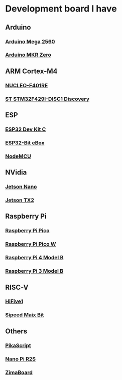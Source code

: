 # Development board I have


## Arduino

### [Arduino Mega 2560](https://store.arduino.cc/products/arduino-mega-2560-rev3)

### [Arduino MKR Zero](https://docs.arduino.cc/hardware/mkr-zero)

## ARM Cortex-M4

### [NUCLEO-F401RE](https://www.st.com/en/evaluation-tools/nucleo-f401re.html)

### [ST STM32F429I-DISC1 Discovery](https://www.st.com/en/evaluation-tools/32f429idiscovery.html)


## ESP

### [ESP32 Dev Kit C](https://docs.espressif.com/projects/esp-idf/en/release-v3.0/hw-reference/modules-and-boards.html)

### [ESP32-Bit eBox](https://www.cnx-software.com/2017/05/07/getting-started-with-esp32-bit-module-and-esp32-t-development-board-using-arduino-core-for-esp32/)

### [NodeMCU](https://www.nodemcu.com/index_en.html)

## NVidia

### [Jetson Nano](https://developer.nvidia.com/embedded/jetson-nano-developer-kit)

### [Jetson TX2](https://developer.nvidia.com/embedded/jetson-tx2-developer-kit)

## Raspberry Pi

### [Raspberry Pi Pico](https://www.raspberrypi.com/products/raspberry-pi-pico/)

### [Raspberry Pi Pico W](https://www.raspberrypi.com/documentation/microcontrollers/raspberry-pi-pico.html)

### [Raspberry Pi 4 Model B](https://www.raspberrypi.com/products/raspberry-pi-4-model-b/)

### [Raspberry Pi 3 Model B](https://www.raspberrypi.com/products/raspberry-pi-3-model-b/)

## RISC-V

### [HiFive1](https://www.sifive.com/boards/hifive1)

### [Sipeed Maix Bit](https://wiki.sipeed.com/soft/maixpy/en/develop_kit_board/maix_bit.html)

## Others

### [PikaScript](http://pikascript.com/)

### [Nano Pi R2S](https://www.friendlyelec.com/index.php?route=product/product&product_id=282)

### [ZimaBoard](https://www.zimaboard.com/)
